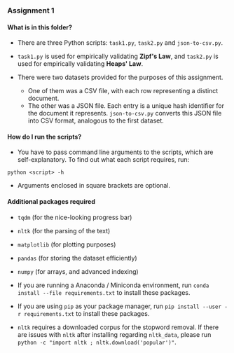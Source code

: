 ### Assignment 1

#### What is in this folder?
+ There are three Python scripts: `task1.py`, `task2.py` and `json-to-csv.py`.

+ `task1.py` is used for empirically validating **Zipf's Law**, and `task2.py` is used for empirically validating **Heaps' Law**.

+ There were two datasets provided for the purposes of this assignment.
    + One of them was a CSV file, with each row representing a distinct document.
    + The other was a JSON file. Each entry is a unique hash identifier for the document it represents. `json-to-csv.py` converts this JSON file into CSV format, analogous to the first dataset.

#### How do I run the scripts?
+ You have to pass command line arguments to the scripts, which are self-explanatory. To find out what each script requires, run:
```
python <script> -h
```
+ Arguments enclosed in square brackets are optional.

#### Additional packages required
+ `tqdm` (for the nice-looking progress bar)
+ `nltk` (for the parsing of the text)
+ `matplotlib` (for plotting purposes)
+ `pandas` (for storing the dataset efficiently)
+ `numpy` (for arrays, and advanced indexing)

+ If you are running a Anaconda / Miniconda environment, run `conda install --file requirements.txt` to install these packages.
+ If you are using `pip` as your package manager, run `pip install --user -r requirements.txt` to install these packages.

+ `nltk` requires a downloaded corpus for the stopword removal. If there are issues with `nltk` after installing regarding `nltk_data`, please run `python -c "import nltk ; nltk.download('popular')"`.
